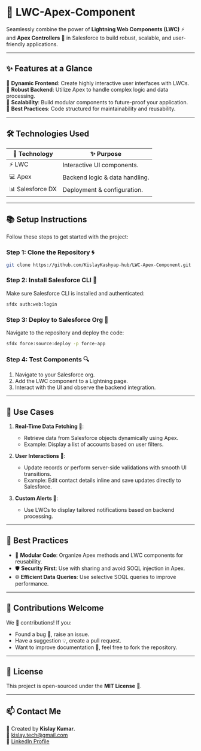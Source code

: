 # 🌟 **LWC-Apex-Component**  
Seamlessly combine the power of **Lightning Web Components (LWC)** ⚡ and **Apex Controllers** 🚀 in Salesforce to build robust, scalable, and user-friendly applications.  

---

## ✨ **Features at a Glance**  

🔹 **Dynamic Frontend**: Create highly interactive user interfaces with LWCs.  
🔹 **Robust Backend**: Utilize Apex to handle complex logic and data processing.  
🔹 **Scalability**: Build modular components to future-proof your application.  
🔹 **Best Practices**: Code structured for maintainability and reusability.  

---

## 🛠️ **Technologies Used**  

| 🧩 **Technology** | ✨ **Purpose**                 |  
|-------------------|-------------------------------|  
| ⚡ LWC            | Interactive UI components.    |  
| 💻 Apex           | Backend logic & data handling.|  
| 📊 Salesforce DX  | Deployment & configuration.   |  

---

## 📚 **Setup Instructions**  

Follow these steps to get started with the project:  

### Step 1: Clone the Repository 🌀  
```bash  
git clone https://github.com/KislayKashyap-hub/LWC-Apex-Component.git  
```  

### Step 2: Install Salesforce CLI 🔧  
Make sure Salesforce CLI is installed and authenticated:  
```bash  
sfdx auth:web:login  
```  

### Step 3: Deploy to Salesforce Org 🚀  
Navigate to the repository and deploy the code:  
```bash  
sfdx force:source:deploy -p force-app  
```  

### Step 4: Test Components 🔍  
1. Navigate to your Salesforce org.  
2. Add the LWC component to a Lightning page.  
3. Interact with the UI and observe the backend integration.  

---

## 🎯 **Use Cases**  

1. **Real-Time Data Fetching 📡**:  
   - Retrieve data from Salesforce objects dynamically using Apex.  
   - Example: Display a list of accounts based on user filters.  

2. **User Interactions 🤝**:  
   - Update records or perform server-side validations with smooth UI transitions.  
   - Example: Edit contact details inline and save updates directly to Salesforce.  

3. **Custom Alerts 🚨**:  
   - Use LWCs to display tailored notifications based on backend processing.  

---

## 🚦 **Best Practices**  

- 📂 **Modular Code**: Organize Apex methods and LWC components for reusability.  
- 🛡️ **Security First**: Use with sharing and avoid SOQL injection in Apex.  
- 🌐 **Efficient Data Queries**: Use selective SOQL queries to improve performance.  

---

## 🤝 **Contributions Welcome**  

We 💖 contributions! If you:  
- Found a bug 🐛, raise an issue.  
- Have a suggestion 💡, create a pull request.  
- Want to improve documentation 📜, feel free to fork the repository.  

---

## 📄 **License**  

This project is open-sourced under the **MIT License** 📝.  

---

## 📫 **Contact Me**  

💼 Created by **Kislay Kumar**.  
📧 [kislay.tech@gmail.com](mailto:kislay.tech@gmail.com)  
🔗 [LinkedIn Profile](https://www.linkedin.com/in/kislay-kumar-kk/)  
